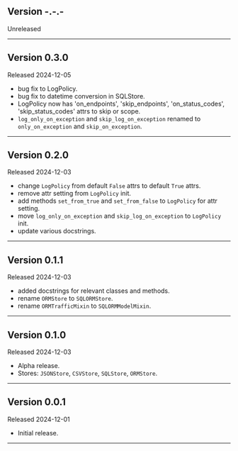 ## Version -.-.-

Unreleased

---

## Version 0.3.0

Released 2024-12-05

- bug fix to LogPolicy.
- bug fix to datetime conversion in SQLStore.
- LogPolicy now has 'on_endpoints', 'skip_endpoints', 'on_status_codes',
  'skip_status_codes' attrs to skip or scope.
- `log_only_on_exception` and `skip_log_on_exception` renamed to
  `only_on_exception` and `skip_on_exception`.

---

## Version 0.2.0

Released 2024-12-03

- change `LogPolicy` from default `False` attrs to default `True` attrs.
- remove attr setting from `LogPolicy` init.
- add methods `set_from_true` and `set_from_false` to `LogPolicy` for attr setting.
- move `log_only_on_exception` and `skip_log_on_exception` to `LogPolicy` init.
- update various docstrings.

---

## Version 0.1.1

Released 2024-12-03

- added docstrings for relevant classes and methods.
- rename `ORMStore` to `SQLORMStore`.
- rename `ORMTrafficMixin` to `SQLORMModelMixin`.

---

## Version 0.1.0

Released 2024-12-03

- Alpha release.
- Stores: `JSONStore`, `CSVStore`, `SQLStore`, `ORMStore`.

---

## Version 0.0.1

Released 2024-12-01

- Initial release.

---
